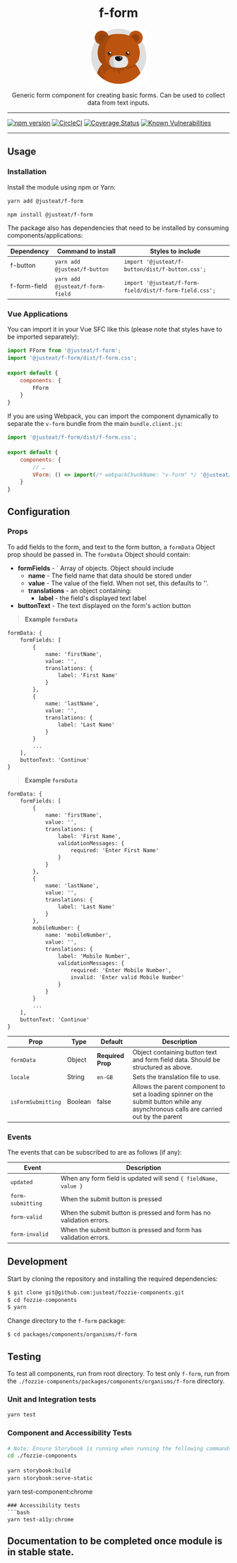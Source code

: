 <div align="center">

# f-form

<img width="125" alt="Fozzie Bear" src="../../../../bear.png" />

Generic form component for creating basic forms. Can be used to collect data from text inputs.

</div>

---

[![npm version](https://badge.fury.io/js/%40justeat%2Ff-form.svg)](https://badge.fury.io/js/%40justeat%2Ff-form)
[![CircleCI](https://circleci.com/gh/justeat/fozzie-components.svg?style=svg)](https://circleci.com/gh/justeat/workflows/fozzie-components)
[![Coverage Status](https://coveralls.io/repos/github/justeat/f-form/badge.svg)](https://coveralls.io/github/justeat/f-form)
[![Known Vulnerabilities](https://snyk.io/test/github/justeat/f-form/badge.svg?targetFile=package.json)](https://snyk.io/test/github/justeat/f-form?targetFile=package.json)

---

## Usage

### Installation

Install the module using npm or Yarn:

```sh
yarn add @justeat/f-form
```

```sh
npm install @justeat/f-form
```


The package also has dependencies that need to be installed by consuming components/applications:

| Dependency     | Command to install                   | Styles to include                                       |
| -----          | -----                                | -----                                                   |
| f-button       | `yarn add @justeat/f-button`         | `import '@justeat/f-button/dist/f-button.css';`         |
| f-form-field   | `yarn add @justeat/f-form-field`     | `import '@justeat/f-form-field/dist/f-form-field.css';` |


### Vue Applications

You can import it in your Vue SFC like this (please note that styles have to be imported separately):

```js
import FForm from '@justeat/f-form';
import '@justeat/f-form/dist/f-form.css';

export default {
    components: {
        FForm
    }
}
```

If you are using Webpack, you can import the component dynamically to separate the `v-form` bundle from the main `bundle.client.js`:

```js
import '@justeat/f-form/dist/f-form.css';

export default {
    components: {
        // …
        VForm: () => import(/* webpackChunkName: "v-form" */ '@justeat/f-form')
    }
}
```

## Configuration

### Props

To add fields to the form, and text to the form button, a `formData` Object prop should be passed in. The `formData` Object should contain:
 * **formFields** - ` Array of objects. Object should include
    * **name** - The field name that data should be stored under
    * **value** - The value of the field. When not set, this defaults to ''.
    * **translations** - an object containing:
        * **label** - the field's displayed text label
 *  **buttonText** - The text displayed on the form's action button

> **Example `formData`**
```
formData: {
    formFields: [
        {
            name: 'firstName',
            value: '',
            translations: {
                label: 'First Name'
            }
        },
        {
            name: 'lastName',
            value: '',
            translations: {
                label: 'Last Name'
            }
        }
        ...
    ],
    buttonText: 'Continue'
}
```

> **Example `formData`**
```
formData: {
    formFields: [
        {
            name: 'firstName',
            value: '',
            translations: {
                label: 'First Name',
                validationMessages: {
                    required: 'Enter First Name'
                }
            }
        },
        {
            name: 'lastName',
            value: '',
            translations: {
                label: 'Last Name'
            }
        },
        mobileNumber: {
            name: 'mobileNumber',
            value: '',
            translations: {
                label: 'Mobile Number',
                validationMessages: {
                    required: 'Enter Mobile Number',
                    invalid: 'Enter valid Mobile Number'
                }
            }
        }
        ...
    ],
    buttonText: 'Continue'
}
```

| Prop  | Type  | Default | Description |
| ----- | ----- | ------- | ----------- |
| `formData` | Object | **Required Prop** | Object containing button text and form field data. Should be structured as above. |
| `locale` | String | `en-GB` | Sets the translation file to use. |
| `isFormSubmitting` | Boolean | false | Allows the parent component to set a loading spinner on the submit button while any asynchronous calls are carried out by the parent |

### Events

The events that can be subscribed to are as follows (if any):

| Event | Description |
| ----- | ----------- |
| `updated` | When any form field is updated will send `{ fieldName, value }` |
| `form-submitting` | When the submit button is pressed |
| `form-valid` | When the submit button is pressed and form has no validation errors. |
| `form-invalid` | When the submit button is pressed and form has validation errors. |

## Development

Start by cloning the repository and installing the required dependencies:

```sh
$ git clone git@github.com:justeat/fozzie-components.git
$ cd fozzie-components
$ yarn
```

Change directory to the `f-form` package:

```sh
$ cd packages/components/organisms/f-form
```

## Testing

To test all components, run from root directory.
To test only `f-form`, run from the `./fozzie-components/packages/components/organisms/f-form` directory.

### Unit and Integration tests

```sh
yarn test
```

### Component and Accessibility Tests

```bash
# Note: Ensure Storybook is running when running the following commands
cd ./fozzie-components

yarn storybook:build
yarn storybook:serve-static
```

yarn test-component:chrome
```
### Accessibility tests
```bash
yarn test-a11y:chrome
```
## Documentation to be completed once module is in stable state.


